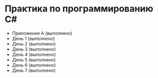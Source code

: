 # Практика по программированию C#
* Приложение А (выполнено)
* День 1 (выполнено)
* День 2 (выполнено)
* День 3 (выполнено)
* День 4 (выполнено)
* День 5 (выполнено)
* День 6 (выполнено)
* День 7 (выполнено)